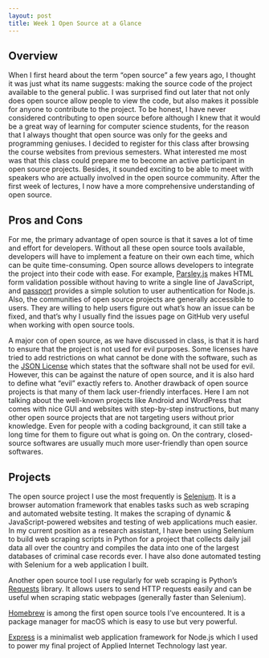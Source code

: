 ```yaml
---
layout: post
title: Week 1 Open Source at a Glance
---
```



## Overview
When I first heard about the term “open source” a few years ago, I thought it was just what its name suggests: making the source code of the project available to the general public. I was surprised find out later that not only does open source allow people to view the code, but also makes it possible for anyone to contribute to the project. To be honest, I have never considered contributing to open source before although I knew that it would be a great way of learning for computer science students, for the reason that I always thought that open source was only for the geeks and programming geniuses. I decided to register for this class after browsing the course websites from previous semesters. What interested me most was that this class could prepare me to become an active participant in open source projects. Besides, it sounded exciting to be able to meet with speakers who are actually involved in the open source community. After the first week of lectures, I now have a more comprehensive understanding of open source.

## Pros and Cons
For me, the primary advantage of open source is that it saves a lot of time and effort for developers. Without all these open source tools available, developers will have to implement a feature on their own each time, which can be quite time-consuming. Open source allows developers to integrate the project into their code with ease. For example, [Parsley.js](https://github.com/guillaumepotier/Parsley.js/) makes HTML form validation possible without having to write a single line of JavaScript, and [passport](https://github.com/jaredhanson/passport) provides a simple solution to user authentication for Node.js. Also, the communities of open source projects are generally accessible to users. They are willing to help users figure out what’s how an issue can be fixed, and that’s why I usually find the issues page on GitHub very useful when working with open source tools. 

A major con of open source, as we have discussed in class, is that it is hard to ensure that the project is not used for evil purposes. Some licenses have tried to add restrictions on what cannot be done with the software, such as the [JSON License](https://www.json.org/license.html) which states that the software shall not be used for evil. However, this can be against the nature of open source, and it is also hard to define what “evil” exactly refers to. Another drawback of open source projects is that many of them lack user-friendly interfaces. Here I am not talking about the well-known projects like Android and WordPress that comes with nice GUI and websites with step-by-step instructions, but many other open source projects that are not targeting users without prior knowledge. Even for people with a coding background, it can still take a long time for them to figure out what is going on. On the contrary, closed-source softwares are usually much more user-friendly than open source softwares.

## Projects
The open source project I use the most frequently is [Selenium](https://github.com/SeleniumHQ/selenium). It is a browser automation framework that enables tasks such as web scraping and automated website testing. It makes the scraping of dynamic & JavaScript-powered websites and testing of web applications much easier. In my current position as a research assistant, I have been using Selenium to build web scraping scripts in Python for a project that collects daily jail data all over the country and compiles the data into one of the largest databases of criminal case records ever. I have also done automated testing with Selenium for a web application I built.

Another open source tool I use regularly for web scraping is Python’s [Requests](https://github.com/psf/requests) library. It allows users to send HTTP requests easily and can be useful when scraping static webpages (generally faster than Selenium). 

[Homebrew](https://github.com/Homebrew/brew) is among the first open source tools I’ve encountered. It is a package manager for macOS which is easy to use but very powerful. 

[Express](https://github.com/expressjs/express) is a minimalist web application framework for Node.js which I used to power my final project of Applied Internet Technology last year.


